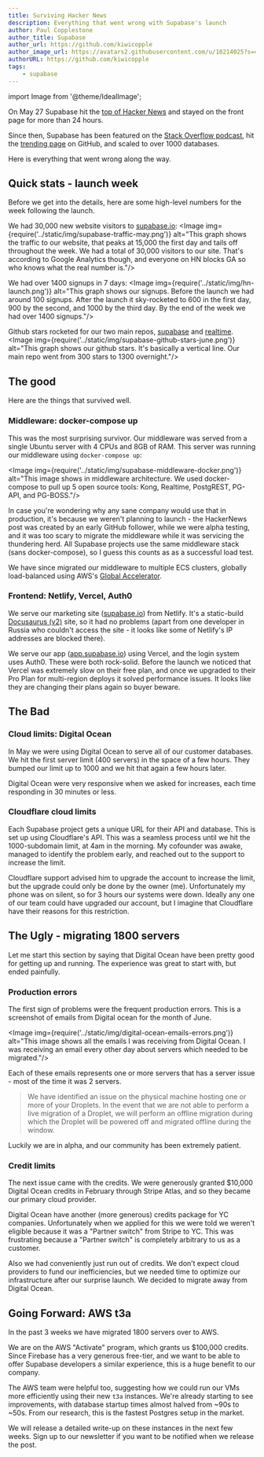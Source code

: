```yaml
---
title: Surviving Hacker News 
description: Everything that went wrong with Supabase's launch
author: Paul Copplestone
author_title: Supabase
author_url: https://github.com/kiwicopple
author_image_url: https://avatars2.githubusercontent.com/u/10214025?s=400&u=c6775be2ae667e2acae3ccd347fed62bb3f5b3e7&v=4
authorURL: https://github.com/kiwicopple
tags: 
    - supabase
---
```


import Image from '@theme/IdealImage';

On May 27 Supabase hit the [top of Hacker News](https://news.ycombinator.com/item?id=23319901) and stayed on the front page for more than 24 hours. 

<!--truncate-->

Since then, Supabase has been featured on the [Stack Overflow podcast](https://stackoverflow.blog/2020/06/05/podcast-241-new-tools-for-new-times/), hit the [trending page](https://twitter.com/supabase_io/status/1268062559023685633) on GitHub, and scaled to over 1000 databases.

Here is everything that went wrong along the way.

## Quick stats - launch week

Before we get into the details, here are some high-level numbers for the week following the launch.

We had 30,000 new website visitors to [supabase.io](http://supabase.io):
<Image img={require('../static/img/supabase-traffic-may.png')} alt="This graph shows the traffic to our website, that peaks at 15,000 the first day and tails off throughout the week. We had a total of 30,000 visitors to our site. That's according to Google Analytics though, and everyone on HN blocks GA so who knows what the real number is."/>
<br />

We had over 1400 signups in 7 days:
<Image img={require('../static/img/hn-launch.png')} alt="This graph shows our signups. Before the launch we had around 100 signups. After the launch it sky-rocketed to 600 in the first day, 900 by the second, and 1000 by the third day. By the end of the week we had over 1400 signups."/>
<br />

Github stars rocketed for our two main repos, [supabase](https://github.com/supabase/supabase) and [realtime](https://github.com/supabase/realtime). 
<Image img={require('../static/img/supabase-github-stars-june.png')} alt="This graph shows our github stars. It's basically a vertical line. Our main repo went from 300 stars to 1300 overnight."/>
<br />

## The good

Here are the things that survived well.

### Middleware: docker-compose up

This was the most surprising survivor. Our middleware was served from a single Ubuntu server with 4 CPUs and 8GB of RAM. This server was running our middleware using `docker-compose up`:

<Image img={require('../static/img/supabase-middleware-docker.png')} alt="This image shows in middleware architecture. We used docker-compose to pull up 5 open source tools: Kong, Realtime, PostgREST, PG-API, and PG-BOSS."/>
<br />

In case you're wondering why any sane company would use that in production, it's because we weren't planning to launch - the HackerNews post was created by an early GitHub follower, while we were alpha testing, and it was too scary to migrate the middleware while it was servicing the thundering herd. All Supabase projects use the same middleware stack (sans docker-compose), so I guess this counts as as a successful load test. 

We have since migrated our middleware to multiple ECS clusters, globally load-balanced using AWS's [Global Accelerator](https://aws.amazon.com/global-accelerator/). 

### Frontend: Netlify, Vercel, Auth0

We serve our marketing site ([supabase.io](http://supabase.io)) from Netlify. It's a static-build [Docusaurus (v2)](https://v2.docusaurus.io/) site, so it had no problems (apart from one developer in Russia who couldn't access the site - it looks like some of Netlify's IP addresses are blocked there).

We serve our app ([app.supabase.io](http://app.supabase.io)) using Vercel, and the login system uses Auth0. These were both rock-solid. Before the launch we noticed that Vercel was extremely slow on their free plan, and once we upgraded to their Pro Plan for multi-region deploys it solved performance issues. It looks like they are changing their plans again so buyer beware.

## The Bad

### Cloud limits: Digital Ocean

In May we were using Digital Ocean to serve all of our customer databases. We hit the first server limit (400 servers) in the space of a few hours. They bumped our limit up to 1000 and we hit that again a few hours later. 

Digital Ocean were very responsive when we asked for increases, each time responding in 30 minutes or less.

### Cloudflare cloud limits

Each Supabase project gets a unique URL for their API and database. This is set up using Cloudflare's API. This was a seamless process until we hit the 1000-subdomain limit, at 4am in the morning. My cofounder was awake, managed to identify the problem early, and reached out to the support to increase the limit. 

Cloudflare support advised him to upgrade the account to increase the limit, but the upgrade could only be done by the owner (me). Unfortunately my phone was on silent, so for 3 hours our systems were down. Ideally any one of our team could have upgraded our account, but I imagine that Cloudflare have their reasons for this restriction.

## The Ugly - migrating 1800 servers

Let me start this section by saying that Digital Ocean have been pretty good for getting up and running. The experience was great to start with, but ended painfully. 

### Production errors

The first sign of problems were the frequent production errors. This is a screenshot of emails from Digital ocean for the month of June.

<Image img={require('../static/img/digital-ocean-emails-errors.png')} alt="This image shows all the emails I was receiving from Digital Ocean. I was receiving an email every other day about servers which needed to be migrated."/>
<br />

Each of these emails represents one or more servers that has a server issue - most of the time it was 2 servers.

> We have identified an issue on the physical machine hosting one or more of your Droplets. In the event that we are not able to perform a live migration of a Droplet, we will perform an offline migration during which the Droplet will be powered off and migrated offline during the window.

Luckily we are in alpha, and our community has been extremely patient. 

### Credit limits

The next issue came with the credits. We were generously granted $10,000 Digital Ocean credits in February through Stripe Atlas, and so they became our primary cloud provider.

Digital Ocean have another (more generous) credits package for YC companies. Unfortunately when we applied for this we were told we weren't eligible because it was a "Partner switch" from Stripe to YC. This was frustrating because a "Partner switch" is completely arbitrary to us as a customer. 

Also we had conveniently just run out of credits. We don’t expect cloud providers to fund our inefficiencies, but we needed time to optimize our infrastructure after our surprise launch. We decided to migrate away from Digital Ocean. 

## Going Forward: AWS t3a

In the past 3 weeks we have migrated 1800 servers over to AWS. 

We are on the AWS "Activate" program, which grants us $100,000 credits. Since Firebase has a very generous free-tier, and we want to be able to offer Supabase developers a similar experience, this is a huge benefit to our company. 

The AWS team were helpful too, suggesting how we could run our VMs more efficiently using their new `t3a` instances. We're already starting to see improvements, with database startup times almost halved from ~90s to ~50s. From our research, this is the fastest Postgres setup in the market.

We will release a detailed write-up on these instances in the next few weeks. Sign up to our newsletter if you want to be notified when we release the post.